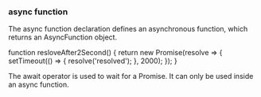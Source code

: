 ### async function 

The async function declaration defines an asynchronous function, which returns an AsyncFunction object.


function resloveAfter2Second() {
    return new Promise(resolve => {
        setTimeout(() => {
                resolve('resolved');
        }, 2000);
    });
}




The await operator is used to wait for a Promise. It can only be used inside an async function.

